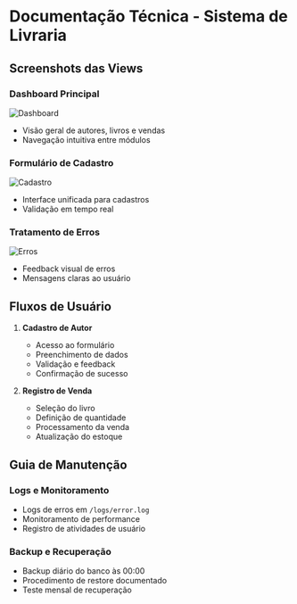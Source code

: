 # Documentação Técnica - Sistema de Livraria

## Screenshots das Views

### Dashboard Principal
![Dashboard](./docs/screenshots/dashboard.png)
- Visão geral de autores, livros e vendas
- Navegação intuitiva entre módulos

### Formulário de Cadastro
![Cadastro](./docs/screenshots/cadastro.png)
- Interface unificada para cadastros
- Validação em tempo real

### Tratamento de Erros
![Erros](./docs/screenshots/erros.png)
- Feedback visual de erros
- Mensagens claras ao usuário

## Fluxos de Usuário

1. **Cadastro de Autor**
   - Acesso ao formulário
   - Preenchimento de dados
   - Validação e feedback
   - Confirmação de sucesso

2. **Registro de Venda**
   - Seleção do livro
   - Definição de quantidade
   - Processamento da venda
   - Atualização do estoque

## Guia de Manutenção

### Logs e Monitoramento
- Logs de erros em `/logs/error.log`
- Monitoramento de performance
- Registro de atividades de usuário

### Backup e Recuperação
- Backup diário do banco às 00:00
- Procedimento de restore documentado
- Teste mensal de recuperação
